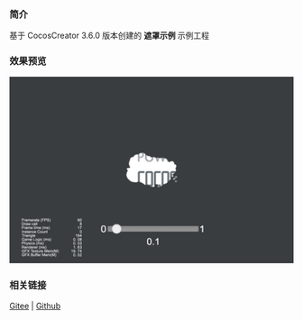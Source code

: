 ### 简介

基于 CocosCreator 3.6.0 版本创建的 **遮罩示例** 示例工程

### 效果预览
![image](../../../image/202203/2022030205.jpg)

### 相关链接
[Gitee](https://gitee.com/mirrors_cocos-creator/example-cases/tree/v2.4.3/assets/cases/02_ui/15_mask) | [Github](https://github.com/cocos-creator/example-cases/tree/v2.4.3/assets/cases/02_ui/15_mask)